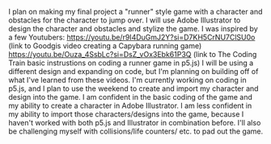 I plan on making my final project a "runner" style game with a character and obstacles for the character to jump over. I will use Adobe Illustrator to design the character and obstacles and stylize the game. I was inspired by a few Youtubers:
https://youtu.be/r9I4DuGmJ2Y?si=D7KH5CrNU7ClSU0o (link to Goodgis video creating a Capybara running game)
https://youtu.be/Ouza_4SsbLc?si=DsZ_vOx3Ebk61P3Q (link to The Coding Train basic instrustions on coding a runner game in p5.js)
I will be using a different design and expanding on code, but I'm planning on building off of what I've learned from these videos. I'm currently working on coding in p5.js, and I plan to use the weekend to create and import my character and design into the game. 
I am confident in the basic coding of the game and my ability to create a character in Adobe Illustrator. I am less confident in my ability to import those characters/designs into the game, because I haven't worked with both p5.js and Illustrator in combination before. I'll also be challenging myself with collisions/life counters/ etc. to pad out the game. 
